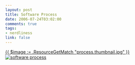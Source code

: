 ```yaml
--- 
layout: post
title: Software Process
date: 2006-07-24T03:02:00
comments: true
tags:
- nerdliness
link: false
---
```

<a href="https://zanshin.net/images/process.jpg" title="click for full sized image of Software Process">{{ $image := .ResourceGetMatch "process.thumbnail.jpg" }}
<img src="{{ $image.RelPermalink }}" alt="software process" >
